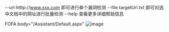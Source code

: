 --url htttp://www.xxx.com 即可进行单个漏洞检测
--file targetUrl.txt 即可对选中文档中的网址进行批量检测
--help 查看更多详细帮助信息

FOFA
body="/Assistant/Default.aspx"
![image](https://github.com/user-attachments/assets/b006a373-d1fc-4fb8-96db-eec74bcc9de8)

